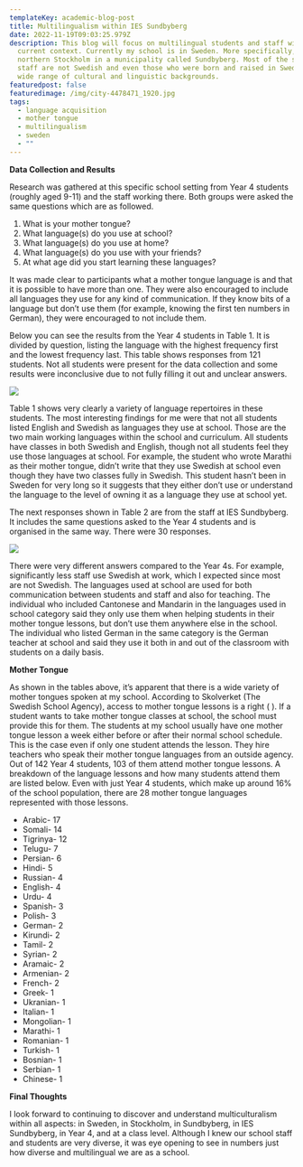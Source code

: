 ```yaml
---
templateKey: academic-blog-post
title: Multilingualism within IES Sundbyberg
date: 2022-11-19T09:03:25.979Z
description: This blog will focus on multilingual students and staff within my
  current context. Currently my school is in Sweden. More specifically, in
  northern Stockholm in a municipality called Sundbyberg. Most of the school
  staff are not Swedish and even those who were born and raised in Sweden have a
  wide range of cultural and linguistic backgrounds.
featuredpost: false
featuredimage: /img/city-4478471_1920.jpg
tags:
  - language acquisition
  - mother tongue
  - multilingualism
  - sweden
  - ""
---
```

**Data Collection and Results**

Research was gathered at this specific school setting from Year 4 students (roughly aged 9-11) and the staff working there. Both groups were asked the same questions which are as followed.

<!--StartFragment-->

1. What is your mother tongue?
2. What language(s) do you use at school?
3. What language(s) do you use at home?
4. What language(s) do you use with your friends?
5. At what age did you start learning these languages?

<!--EndFragment-->

It was made clear to participants what a mother tongue language is and that it is possible to have more than one. They were also encouraged to include all languages they use for any kind of communication. If they know bits of a language but don’t use them (for example, knowing the first ten numbers in German), they were encouraged to not include them.

Below you can see the results from the Year 4 students in Table 1. It is divided by question, listing the language with the highest frequency first and the lowest frequency last. This table shows responses from 121 students. Not all students were present for the data collection and some results were inconclusive due to not fully filling it out and unclear answers.

![](/img/screenshot_20221119_100839.png)

Table 1 shows very clearly a variety of language repertoires in these students. The most interesting findings for me were that not all students listed English and Swedish as languages they use at school. Those are the two main working languages within the school and curriculum. All students have classes in both Swedish and English, though not all students feel they use those languages at school. For example, the student who wrote Marathi as their mother tongue, didn’t write that they use Swedish at school even though they have two classes fully in Swedish. This student hasn’t been in Sweden for very long so it suggests that they either don’t use or understand the language to the level of owning it as a language they use at school yet.

The next responses shown in Table 2 are from the staff at IES Sundbyberg. It includes the same questions asked to the Year 4 students and is organised in the same way. There were 30 responses.

![](/img/screenshot_20221119_100904.png)

There were very different answers compared to the Year 4s. For example, significantly less staff use Swedish at work, which I expected since most are not Swedish. The languages used at school are used for both communication between students and staff and also for teaching. The individual who included Cantonese and Mandarin in the languages used in school category said they only use them when helping students in their mother tongue lessons, but don’t use them anywhere else in the school. The individual who listed German in the same category is the German teacher at school and said they use it both in and out of the classroom with students on a daily basis.



**Mother Tongue**

As shown in the tables above, it’s apparent that there is a wide variety of mother tongues spoken at my school. According to Skolverket (The Swedish School Agency), access to mother tongue lessons is a right ( ). If a student wants to take mother tongue classes at school, the school must provide this for them. The students at my school usually have one mother tongue lesson a week either before or after their normal school schedule. This is the case even if only one student attends the lesson. They hire teachers who speak their mother tongue languages from an outside agency. Out of 142 Year 4 students, 103 of them attend mother tongue lessons. A breakdown of the language lessons and how many students attend them are listed below. Even with just Year 4 students, which make up around 16% of the school population, there are 28 mother tongue languages represented with those lessons.

* Arabic- 17
* Somali- 14
* Tigrinya- 12
* Telugu- 7
* Persian- 6
* Hindi- 5
* Russian- 4
* English- 4
* Urdu- 4
* Spanish- 3
* Polish- 3
* German- 2
* Kirundi- 2
* Tamil- 2
* Syrian- 2
* Aramaic- 2
* Armenian- 2
* French- 2
* Greek- 1
* Ukranian- 1
* Italian- 1
* Mongolian- 1
* Marathi- 1
* Romanian- 1
* Turkish- 1
* Bosnian- 1
* Serbian- 1
* Chinese- 1

**Final Thoughts**

I look forward to continuing to discover and understand multiculturalism within all aspects: in Sweden, in Stockholm, in Sundbyberg, in IES Sundbyberg, in Year 4, and at a class level. Although I knew our school staff and students are very diverse, it was eye opening to see in numbers just how diverse and multilingual we are as a school.

<!--EndFragment-->